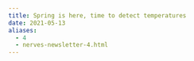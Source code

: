 ```yaml
---
title: Spring is here, time to detect temperatures
date: 2021-05-13
aliases:
  - 4
  - nerves-newsletter-4.html
---
```

